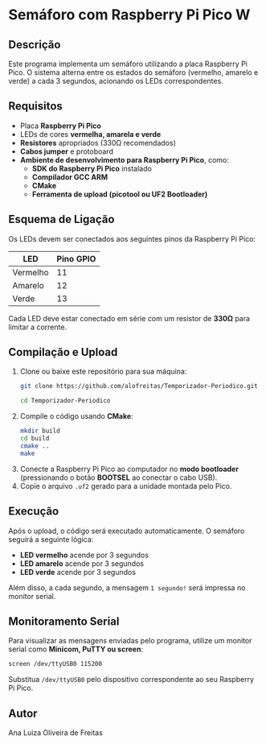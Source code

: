 # Semáforo com Raspberry Pi Pico W

## Descrição
Este programa implementa um semáforo utilizando a placa Raspberry Pi Pico. O sistema alterna entre os estados do semáforo (vermelho, amarelo e verde) a cada 3 segundos, acionando os LEDs correspondentes.

## Requisitos
- Placa **Raspberry Pi Pico**
- LEDs de cores **vermelha, amarela e verde**
- **Resistores** apropriados (330Ω recomendados)
- **Cabos jumper** e protoboard
- **Ambiente de desenvolvimento para Raspberry Pi Pico**, como:
  - **SDK do Raspberry Pi Pico** instalado
  - **Compilador GCC ARM**
  - **CMake**
  - **Ferramenta de upload (picotool ou UF2 Bootloader)**

## Esquema de Ligação
Os LEDs devem ser conectados aos seguintes pinos da Raspberry Pi Pico:

| LED         | Pino GPIO|
|------------|----------|
| Vermelho   | 11       |
| Amarelo    | 12       |
| Verde      | 13       |

Cada LED deve estar conectado em série com um resistor de **330Ω** para limitar a corrente.

## Compilação e Upload
1. Clone ou baixe este repositório para sua máquina:
   ```sh
   git clone https://github.com/alofreitas/Temporizador-Periodico.git 

   cd Temporizador-Periodico
   ```
2. Compile o código usando **CMake**:
   ```sh
   mkdir build
   cd build
   cmake ..
   make
   ```
3. Conecte a Raspberry Pi Pico ao computador no **modo bootloader** (pressionando o botão **BOOTSEL** ao conectar o cabo USB).
4. Copie o arquivo `.uf2` gerado para a unidade montada pelo Pico.

## Execução
Após o upload, o código será executado automaticamente. O semáforo seguirá a seguinte lógica:
- **LED vermelho** acende por 3 segundos
- **LED amarelo** acende por 3 segundos
- **LED verde** acende por 3 segundos

Além disso, a cada segundo, a mensagem `1 segundo!` será impressa no monitor serial.

## Monitoramento Serial
Para visualizar as mensagens enviadas pelo programa, utilize um monitor serial como **Minicom, PuTTY ou screen**:
```sh
screen /dev/ttyUSB0 115200
```
Substitua `/dev/ttyUSB0` pelo dispositivo correspondente ao seu Raspberry Pi Pico.

## Autor
Ana Luiza Oliveira de Freitas


